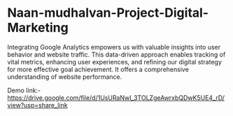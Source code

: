 # Naan-mudhalvan-Project-Digital-Marketing
Integrating Google Analytics empowers us with valuable insights into user behavior and website traffic. This data-driven approach enables tracking of vital metrics, enhancing user experiences, and refining our digital strategy for more effective goal achievement. It offers a comprehensive understanding of website performance.

Demo link:-https://drive.google.com/file/d/1UsURaNwI_3TOLZgeAwrxbQDwK5UE4_rD/view?usp=share_link

